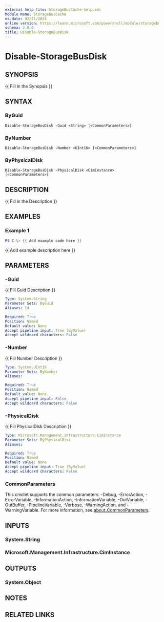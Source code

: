 ```yaml
---
external help file: StorageBusCache-help.xml
Module Name: StorageBusCache
ms.date: 02/21/2024
online version: https://learn.microsoft.com/powershell/module/storagebuscache/disable-storagebusdisk?view=windowsserver2025-ps&wt.mc_id=ps-gethelp
schema: 2.0.0
title: Disable-StorageBusDisk
---
```


# Disable-StorageBusDisk

## SYNOPSIS
{{ Fill in the Synopsis }}

## SYNTAX

### ByGuid
```
Disable-StorageBusDisk -Guid <String> [<CommonParameters>]
```

### ByNumber
```
Disable-StorageBusDisk -Number <UInt16> [<CommonParameters>]
```

### ByPhysicalDisk
```
Disable-StorageBusDisk -PhysicalDisk <CimInstance> [<CommonParameters>]
```

## DESCRIPTION
{{ Fill in the Description }}

## EXAMPLES

### Example 1
```powershell
PS C:\> {{ Add example code here }}
```

{{ Add example description here }}

## PARAMETERS

### -Guid
{{ Fill Guid Description }}

```yaml
Type: System.String
Parameter Sets: ByGuid
Aliases: Id

Required: True
Position: Named
Default value: None
Accept pipeline input: True (ByValue)
Accept wildcard characters: False
```

### -Number
{{ Fill Number Description }}

```yaml
Type: System.UInt16
Parameter Sets: ByNumber
Aliases:

Required: True
Position: Named
Default value: None
Accept pipeline input: False
Accept wildcard characters: False
```

### -PhysicalDisk
{{ Fill PhysicalDisk Description }}

```yaml
Type: Microsoft.Management.Infrastructure.CimInstance
Parameter Sets: ByPhysicalDisk
Aliases:

Required: True
Position: Named
Default value: None
Accept pipeline input: True (ByValue)
Accept wildcard characters: False
```

### CommonParameters
This cmdlet supports the common parameters: -Debug, -ErrorAction, -ErrorVariable, -InformationAction, -InformationVariable, -OutVariable, -OutBuffer, -PipelineVariable, -Verbose, -WarningAction, and -WarningVariable. For more information, see [about_CommonParameters](http://go.microsoft.com/fwlink/?LinkID=113216).

## INPUTS

### System.String

### Microsoft.Management.Infrastructure.CimInstance

## OUTPUTS

### System.Object
## NOTES

## RELATED LINKS
